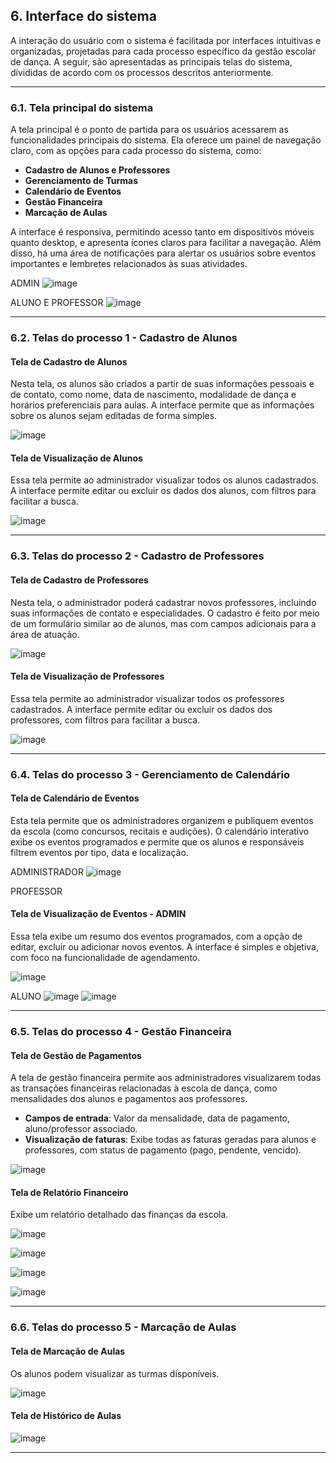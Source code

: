 ## 6. Interface do sistema

A interação do usuário com o sistema é facilitada por interfaces intuitivas e organizadas, projetadas para cada processo específico da gestão escolar de dança. A seguir, são apresentadas as principais telas do sistema, divididas de acordo com os processos descritos anteriormente.

---

### 6.1. Tela principal do sistema

A tela principal é o ponto de partida para os usuários acessarem as funcionalidades principais do sistema. Ela oferece um painel de navegação claro, com as opções para cada processo do sistema, como:

- **Cadastro de Alunos e Professores**
- **Gerenciamento de Turmas**
- **Calendário de Eventos**
- **Gestão Financeira**
- **Marcação de Aulas**

A interface é responsiva, permitindo acesso tanto em dispositivos móveis quanto desktop, e apresenta ícones claros para facilitar a navegação. Além disso, há uma área de notificações para alertar os usuários sobre eventos importantes e lembretes relacionados às suas atividades.

ADMIN
![image](https://github.com/user-attachments/assets/0021ccaa-de0f-4ca4-8b82-3da82b3ea420)

ALUNO E PROFESSOR
![image](https://github.com/user-attachments/assets/9b5071e7-e9d7-4fd8-ac2c-9960eec90b00)

---

### 6.2. Telas do processo 1 - Cadastro de Alunos

#### Tela de Cadastro de Alunos

Nesta tela, os alunos são criados a partir de suas informações pessoais e de contato, como nome, data de nascimento, modalidade de dança e horários preferenciais para aulas. A interface permite que as informações sobre os alunos sejam editadas de forma simples.

![image](https://github.com/user-attachments/assets/003a5016-b2a2-46c2-b7aa-f4255ab69b55)

#### Tela de Visualização de Alunos

Essa tela permite ao administrador visualizar todos os alunos cadastrados. A interface permite editar ou excluir os dados dos alunos, com filtros para facilitar a busca.

![image](https://github.com/user-attachments/assets/66dfdff3-74f8-4231-bf57-20961d7125e7)


---

### 6.3. Telas do processo 2 - Cadastro de Professores

#### Tela de Cadastro de Professores

Nesta tela, o administrador poderá cadastrar novos professores, incluindo suas informações de contato e especialidades. O cadastro é feito por meio de um formulário similar ao de alunos, mas com campos adicionais para a área de atuação.

![image](https://github.com/user-attachments/assets/5e0b7392-4f8a-405d-abe6-f675c662bbc1)


#### Tela de Visualização de Professores

Essa tela permite ao administrador visualizar todos os professores cadastrados. A interface permite editar ou excluir os dados dos professores, com filtros para facilitar a busca.

![image](https://github.com/user-attachments/assets/b4b39ed6-06fb-4117-890d-c0334700d320)


---

### 6.4. Telas do processo 3 - Gerenciamento de Calendário

#### Tela de Calendário de Eventos

Esta tela permite que os administradores organizem e publiquem eventos da escola (como concursos, recitais e audições). O calendário interativo exibe os eventos programados e permite que os alunos e responsáveis filtrem eventos por tipo, data e localização.

ADMINISTRADOR
![image](https://github.com/user-attachments/assets/ccc6cea0-7196-44c5-a8dc-320b23f74183)

PROFESSOR


#### Tela de Visualização de Eventos - ADMIN

Essa tela exibe um resumo dos eventos programados, com a opção de editar, excluir ou adicionar novos eventos. A interface é simples e objetiva, com foco na funcionalidade de agendamento.

![image](https://github.com/user-attachments/assets/f0a64555-9195-4d8e-a77a-c50cc3916c60)

ALUNO
![image](https://github.com/user-attachments/assets/05345f43-8471-40df-a391-bf8730daebbb)
![image](https://github.com/user-attachments/assets/5f2e2a4a-8433-46cc-b569-112ba01d9cab)

---

### 6.5. Telas do processo 4 - Gestão Financeira

#### Tela de Gestão de Pagamentos

A tela de gestão financeira permite aos administradores visualizarem todas as transações financeiras relacionadas à escola de dança, como mensalidades dos alunos e pagamentos aos professores.

- **Campos de entrada**: Valor da mensalidade, data de pagamento, aluno/professor associado.
- **Visualização de faturas**: Exibe todas as faturas geradas para alunos e professores, com status de pagamento (pago, pendente, vencido).

![image](https://github.com/user-attachments/assets/9f9b81ed-9e11-44ff-b14f-9279d3467420)


#### Tela de Relatório Financeiro

Exibe um relatório detalhado das finanças da escola.

![image](https://github.com/user-attachments/assets/615366e1-1e35-4f0c-91da-6a56bf52fabb)

![image](https://github.com/user-attachments/assets/babf4f24-624e-4c87-9174-51d011a80eba)

![image](https://github.com/user-attachments/assets/3689cc0a-e581-4eb7-8b98-f8ea97642e9a)

![image](https://github.com/user-attachments/assets/f10e11e3-c397-4f1b-bbfa-9ca610160461)

---

### 6.6. Telas do processo 5 - Marcação de Aulas

#### Tela de Marcação de Aulas

Os alunos podem visualizar as turmas disponíveis.

![image](https://github.com/user-attachments/assets/8fa84908-82d2-49c0-8be1-4e705a20e9cc)


#### Tela de Histórico de Aulas

![image](https://github.com/user-attachments/assets/1e0d92d5-3795-44e5-8a23-3891cd176b7c)

---
